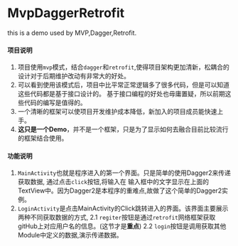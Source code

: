 # MvpDaggerRetrofit
this is a demo used by MVP,Dagger,Retrofit.

#### 项目说明
1. 项目使用`mvp`模式，结合`dagger`和`retrofit`,使得项目架构更加清新，松耦合的设计对于后期维护改动有非常大的好处。
2. 可以看到使用该模式后，项目中比平常正常逻辑多了很多代码，但是可以知道这些代码都是基于接口设计的。
基于接口编程的好处也毋庸置疑，所以前期这些代码的编写是值得的。
3. 一个清晰的框架可以使项目开发维护成本降低，新加入的项目成员能快速上手。
4. **这只是一个Demo**，并不是一个框架，只是为了显示如何去融合目前比较流行的框架结合使用。

#### 功能说明
1. `MainActivity`也就是程序进入的第一个界面。只是简单的使用Dagger2来传递获取数据, 通过点击`click`按钮,将输入在
输入框中的文字显示在上面的TextView中。因为Dagger2是本程序的重难点,故做了这个简单的Dagger2实例。
2. `LoginActivity`是点击MainActivity的Click跳转进入的界面。该界面主要展示两种不同获取数据的方式,
    2.1 `regiter`按钮是通过`retrofit`网络框架获取gitHub上对应用户名的信息。(这节才是**重点**)
    2.2 `login`按钮是调用获取其他Module中定义的数据,演示传递数据。
